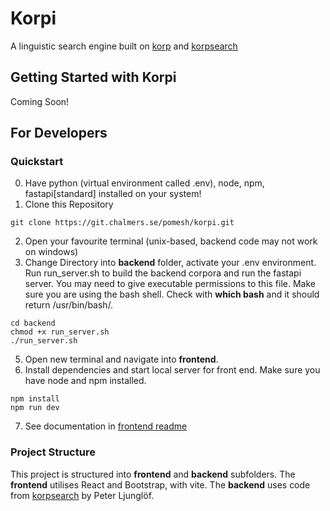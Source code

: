 # Korpi
A linguistic search engine built on [korp](https://spraakbanken.gu.se/korp/) and [korpsearch](https://github.com/heatherleaf/korpsearch)

## Getting Started with Korpi
Coming Soon!

## For Developers
### Quickstart
0. Have python (virtual environment called .env), node, npm, fastapi[standard] installed on your system!
1. Clone this Repository
```
git clone https://git.chalmers.se/pomesh/korpi.git 
```
2. Open your favourite terminal (unix-based, backend code may not work on windows)
3. Change Directory into **backend** folder, activate your .env environment. Run run_server.sh to build the backend corpora and run the fastapi server.
You may need to give executable permissions to this file. Make sure you are using the bash shell. Check with **which bash** and it should return /usr/bin/bash/.
```
cd backend
chmod +x run_server.sh
./run_server.sh
```
5. Open new terminal and navigate into **frontend**.
6. Install dependencies and start local server for front end. Make sure you have node and npm installed.
```
npm install
npm run dev
```
7. See documentation in [frontend readme](/frontend/README.md)

### Project Structure
This project is structured into **frontend** and **backend** subfolders.
The **frontend** utilises React and Bootstrap, with vite.
The **backend** uses code from [korpsearch](https://github.com/heatherleaf/korpsearch) by Peter Ljunglöf.
